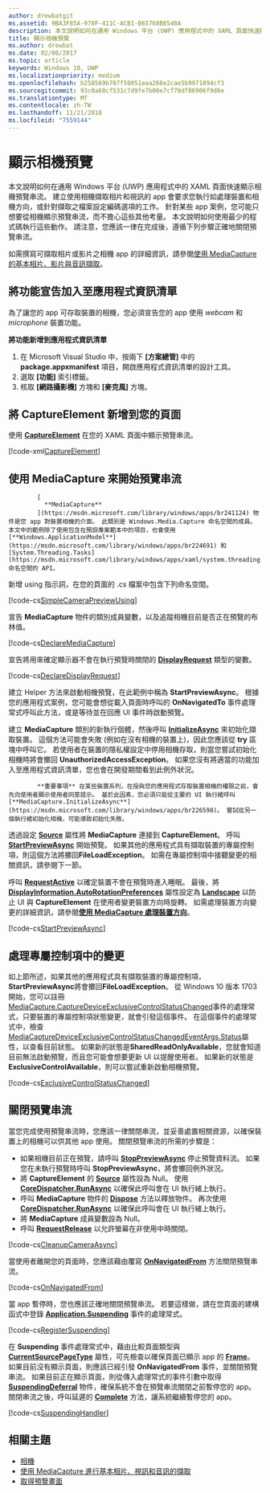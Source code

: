 ```yaml
---
author: drewbatgit
ms.assetid: 9BA3F85A-970F-411C-ACB1-B65768B8548A
description: 本文說明如何在通用 Windows 平台 (UWP) 應用程式中的 XAML 頁面快速顯示相機預覽串流。
title: 顯示相機預覽
ms.author: drewbat
ms.date: 02/08/2017
ms.topic: article
keywords: Windows 10, UWP
ms.localizationpriority: medium
ms.openlocfilehash: b258569b707f50051eaa266e2cae5b9971894cf3
ms.sourcegitcommit: 93c0a60cf531c7d9fe7b00e7cf78df86906f9d6e
ms.translationtype: MT
ms.contentlocale: zh-TW
ms.lasthandoff: 11/21/2018
ms.locfileid: "7559144"
---
```

# <a name="display-the-camera-preview"></a>顯示相機預覽


本文說明如何在通用 Windows 平台 (UWP) 應用程式中的 XAML 頁面快速顯示相機預覽串流。 建立使用相機擷取相片和視訊的 app 會要求您執行如處理裝置和相機方向，或針對擷取之檔案設定編碼選項的工作。 針對某些 app 案例，您可能只想要從相機顯示預覽串流，而不擔心這些其他考量。 本文說明如何使用最少的程式碼執行這些動作。 請注意，您應該一律在完成後，遵循下列步驟正確地關閉預覽串流。

如需撰寫可擷取相片或影片之相機 app 的詳細資訊，請參閱[使用 MediaCapture 的基本相片、影片與音訊擷取](basic-photo-video-and-audio-capture-with-MediaCapture.md)。

## <a name="add-capability-declarations-to-the-app-manifest"></a>將功能宣告加入至應用程式資訊清單

為了讓您的 app 可存取裝置的相機，您必須宣告您的 app 使用 *webcam* 和 *microphone* 裝置功能。 

**將功能新增到應用程式資訊清單**

1.  在 Microsoft Visual Studio 中，按兩下 **\[方案總管\]** 中的 **package.appxmanifest** 項目，開啟應用程式資訊清單的設計工具。
2.  選取 **\[功能\]** 索引標籤。
3.  核取 **\[網路攝影機\]** 方塊和 **\[麥克風\]** 方塊。

## <a name="add-a-captureelement-to-your-page"></a>將 CaptureElement 新增到您的頁面

使用 [**CaptureElement**](https://msdn.microsoft.com/library/windows/apps/br209278) 在您的 XAML 頁面中顯示預覽串流。

[!code-xml[CaptureElement](./code/SimpleCameraPreview_Win10/cs/MainPage.xaml#SnippetCaptureElement)]



## <a name="use-mediacapture-to-start-the-preview-stream"></a>使用 MediaCapture 來開始預覽串流


            [
              **MediaCapture**
            ](https://msdn.microsoft.com/library/windows/apps/br241124) 物件是您 app 對裝置相機的介面。 此類別是 Windows.Media.Capture 命名空間的成員。 本文中的範例除了使用包含在預設專案範本中的項目，也會使用 [**Windows.ApplicationModel**](https://msdn.microsoft.com/library/windows/apps/br224691) 和 [System.Threading.Tasks](https://msdn.microsoft.com/library/windows/apps/xaml/system.threading.tasks.aspx) 命名空間的 API。

新增 using 指示詞，在您的頁面的 .cs 檔案中包含下列命名空間。

[!code-cs[SimpleCameraPreviewUsing](./code/SimpleCameraPreview_Win10/cs/MainPage.xaml.cs#SnippetSimpleCameraPreviewUsing)]

宣告 **MediaCapture** 物件的類別成員變數，以及追蹤相機目前是否正在預覽的布林值。 

[!code-cs[DeclareMediaCapture](./code/SimpleCameraPreview_Win10/cs/MainPage.xaml.cs#SnippetDeclareMediaCapture)]

宣告將用來確定顯示器不會在執行預覽時關閉的 [**DisplayRequest**](https://msdn.microsoft.com/library/windows/apps/Windows.System.Display.DisplayRequest) 類型的變數。

[!code-cs[DeclareDisplayRequest](./code/SimpleCameraPreview_Win10/cs/MainPage.xaml.cs#SnippetDeclareDisplayRequest)]

建立 Helper 方法來啟動相機預覽，在此範例中稱為 **StartPreviewAsync**。 根據您的應用程式案例，您可能會想從載入頁面時呼叫的 **OnNavigatedTo** 事件處理常式呼叫此方法，或是等待並在回應 UI 事件時啟動預覽。

建立 **MediaCapture** 類別的新執行個體，然後呼叫 [**InitializeAsync**](https://msdn.microsoft.com/library/windows/apps/br226598) 來初始化擷取裝置。 這個方法可能會失敗 (例如在沒有相機的裝置上)，因此您應該從 **try** 區塊中呼叫它。 若使用者在裝置的隱私權設定中停用相機存取，則當您嘗試初始化相機時將會擲回 **UnauthorizedAccessException**。 如果您沒有將適當的功能加入至應用程式資訊清單，您也會在開發期間看到此例外狀況。


            **重要事項** 在某些裝置系列，在授與您的應用程式存取裝置相機的權限之前，會先向使用者顯示使用者同意提示。 基於此因素，您必須只能從主要的 UI 執行緒呼叫 [**MediaCapture.InitializeAsync**](https://msdn.microsoft.com/library/windows/apps/br226598)。 嘗試從另一個執行緒初始化相機，可能導致初始化失敗。

透過設定 [**Source**](https://msdn.microsoft.com/library/windows/apps/br209280) 屬性將 **MediaCapture** 連接到 **CaptureElement**。 呼叫 [**StartPreviewAsync**](https://msdn.microsoft.com/library/windows/apps/br226613) 開始預覽。 如果其他的應用程式具有擷取裝置的專屬控制項，則這個方法將擲回**FileLoadException**。 如需在專屬控制項中接聽變更的相關資訊，請參閱下一節。

呼叫 [**RequestActive**](https://msdn.microsoft.com/library/windows/apps/Windows.System.Display.DisplayRequest.RequestActive) 以確定裝置不會在預覽時進入睡眠。 最後，將 [**DisplayInformation.AutoRotationPreferences**](https://msdn.microsoft.com/library/windows/apps/Windows.Graphics.Display.DisplayInformation.AutoRotationPreferences) 屬性設定為 [**Landscape**](https://msdn.microsoft.com/library/windows/apps/Windows.Graphics.Display.DisplayOrientations) 以防止 UI 與 **CaptureElement** 在使用者變更裝置方向時旋轉。 如需處理裝置方向變更的詳細資訊，請參閱[**使用 MediaCapture 處理裝置方向**](handle-device-orientation-with-mediacapture.md)。  

[!code-cs[StartPreviewAsync](./code/SimpleCameraPreview_Win10/cs/MainPage.xaml.cs#SnippetStartPreviewAsync)]

## <a name="handle-changes-in-exclusive-control"></a>處理專屬控制項中的變更
如上節所述，如果其他的應用程式具有擷取裝置的專屬控制項，**StartPreviewAsync**將會擲回**FileLoadException**。 從 Windows 10 版本 1703 開始，您可以註冊[MediaCapture.CaptureDeviceExclusiveControlStatusChanged](https://docs.microsoft.com/uwp/api/Windows.Media.Capture.MediaCapture.CaptureDeviceExclusiveControlStatusChanged)事件的處理常式，只要裝置的專屬控制項狀態變更，就會引發這個事件。 在這個事件的處理常式中，檢查[MediaCaptureDeviceExclusiveControlStatusChangedEventArgs.Status](https://docs.microsoft.com/uwp/api/windows.media.capture.mediacapturedeviceexclusivecontrolstatuschangedeventargs.Status)屬性，以查看目前狀態。 如果新的狀態是**SharedReadOnlyAvailable**，您就會知道目前無法啟動預覽，而且您可能會想要更新 UI 以提醒使用者。 如果新的狀態是**ExclusiveControlAvailable**，則可以嘗試重新啟動相機預覽。

[!code-cs[ExclusiveControlStatusChanged](./code/SimpleCameraPreview_Win10/cs/MainPage.xaml.cs#SnippetExclusiveControlStatusChanged)]

## <a name="shut-down-the-preview-stream"></a>關閉預覽串流

當您完成使用預覽串流時，您應該一律關閉串流，並妥善處置相關資源，以確保裝置上的相機可以供其他 app 使用。 關閉預覽串流的所需的步驟是：

-   如果相機目前正在預覽，請呼叫 [**StopPreviewAsync**](https://msdn.microsoft.com/library/windows/apps/br226622) 停止預覽資料流。 如果您在未執行預覽時呼叫 **StopPreviewAsync**，將會擲回例外狀況。
-   將 **CaptureElement** 的 [**Source**](https://msdn.microsoft.com/library/windows/apps/br209280) 屬性設為 Null。 使用 [**CoreDispatcher.RunAsync**](https://msdn.microsoft.com/library/windows/apps/windows.ui.core.coredispatcher.runasync.aspx) 以確保此呼叫會在 UI 執行緒上執行。
-   呼叫 **MediaCapture** 物件的 [**Dispose**](https://msdn.microsoft.com/library/windows/apps/dn278858) 方法以釋放物件。 再次使用 [**CoreDispatcher.RunAsync**](https://msdn.microsoft.com/library/windows/apps/windows.ui.core.coredispatcher.runasync.aspx) 以確保此呼叫會在 UI 執行緒上執行。
-   將 **MediaCapture** 成員變數設為 Null。
-   呼叫 [**RequestRelease**](https://msdn.microsoft.com/library/windows/apps/Windows.System.Display.DisplayRequest.RequestRelease) 以允許螢幕在非使用中時關閉。

[!code-cs[CleanupCameraAsync](./code/SimpleCameraPreview_Win10/cs/MainPage.xaml.cs#SnippetCleanupCameraAsync)]

當使用者離開您的頁面時，您應該藉由覆寫 [**OnNavigatedFrom**](https://msdn.microsoft.com/library/windows/apps/br227507) 方法關閉預覽串流。

[!code-cs[OnNavigatedFrom](./code/SimpleCameraPreview_Win10/cs/MainPage.xaml.cs#SnippetOnNavigatedFrom)]

當 app 暫停時，您也應該正確地關閉預覽串流。 若要這樣做，請在您頁面的建構函式中登錄 [**Application.Suspending**](https://msdn.microsoft.com/library/windows/apps/br205860) 事件的處理常式。

[!code-cs[RegisterSuspending](./code/SimpleCameraPreview_Win10/cs/MainPage.xaml.cs#SnippetRegisterSuspending)]

在 **Suspending** 事件處理常式中，藉由比較頁面類型與 [**CurrentSourcePageType**](https://msdn.microsoft.com/library/windows/apps/hh702390) 屬性，可先檢查以確保頁面已顯示 app 的 [**Frame**](https://msdn.microsoft.com/library/windows/apps/br242682)。 如果目前沒有顯示頁面，則應該已經引發 **OnNavigatedFrom** 事件，並關閉預覽串流。 如果目前正在顯示頁面，則從傳入處理常式的事件引數中取得 [**SuspendingDeferral**](https://msdn.microsoft.com/library/windows/apps/br224684) 物件，確保系統不會在預覽串流關閉之前暫停您的 app。 關閉串流之後，呼叫延遲的 [**Complete**](https://msdn.microsoft.com/library/windows/apps/br224685) 方法，讓系統繼續暫停您的 app。

[!code-cs[SuspendingHandler](./code/SimpleCameraPreview_Win10/cs/MainPage.xaml.cs#SnippetSuspendingHandler)]


## <a name="related-topics"></a>相關主題

* [相機](camera.md)
* [使用 MediaCapture 進行基本相片、視訊和音訊的擷取](basic-photo-video-and-audio-capture-with-MediaCapture.md)
* [取得預覽畫面](get-a-preview-frame.md)
